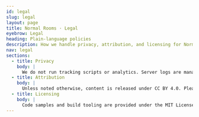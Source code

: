 ```yaml
---
id: legal
slug: legal
layout: page
title: Normal Rooms · Legal
eyebrow: Legal
heading: Plain-language policies
description: How we handle privacy, attribution, and licensing for Normal Rooms.
nav: legal
sections:
  - title: Privacy
    body: |
      We do not run tracking scripts or analytics. Server logs are managed by GitHub Pages and used for aggregate uptime monitoring only. If you contact us, we use your email solely to respond to your request.
  - title: Attribution
    body: |
      Unless noted otherwise, content is released under CC BY 4.0. Please attribute Normal Rooms and link back to the relevant page when referencing material.
  - title: Licensing
    body: |
      Code samples and build tooling are provided under the MIT License. Third-party assets maintain their original licenses and are noted inline when included.
---
```


